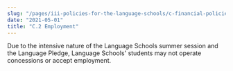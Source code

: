 ```yaml
---
slug: "/pages/iii-policies-for-the-language-schools/c-financial-policie/c-2-employment"
date: "2021-05-01"
title: "C.2 Employment"
---
```


Due to the intensive nature of the Language Schools summer session and the Language Pledge, Language Schools' students may not operate concessions or accept employment.
